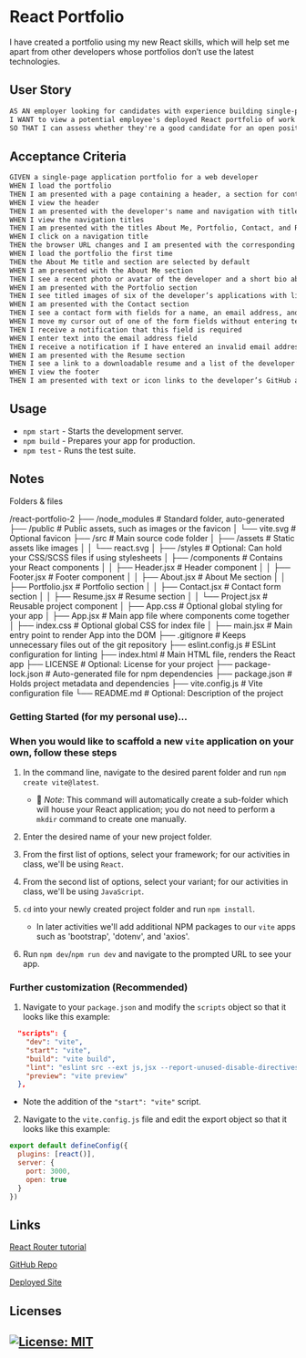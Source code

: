 # React Portfolio

I have created a portfolio using my new React skills, which will help set me apart from other developers whose portfolios don’t use the latest technologies.

## User Story

```md
AS AN employer looking for candidates with experience building single-page applications
I WANT to view a potential employee's deployed React portfolio of work samples
SO THAT I can assess whether they're a good candidate for an open position
```

## Acceptance Criteria

```md
GIVEN a single-page application portfolio for a web developer
WHEN I load the portfolio
THEN I am presented with a page containing a header, a section for content, and a footer
WHEN I view the header
THEN I am presented with the developer's name and navigation with titles corresponding to different sections of the portfolio
WHEN I view the navigation titles
THEN I am presented with the titles About Me, Portfolio, Contact, and Resume, and the title corresponding to the current section is highlighted
WHEN I click on a navigation title
THEN the browser URL changes and I am presented with the corresponding section below the navigation and that title is highlighted
WHEN I load the portfolio the first time
THEN the About Me title and section are selected by default
WHEN I am presented with the About Me section
THEN I see a recent photo or avatar of the developer and a short bio about them
WHEN I am presented with the Portfolio section
THEN I see titled images of six of the developer’s applications with links to both the deployed applications and the corresponding GitHub repositories
WHEN I am presented with the Contact section
THEN I see a contact form with fields for a name, an email address, and a message
WHEN I move my cursor out of one of the form fields without entering text
THEN I receive a notification that this field is required
WHEN I enter text into the email address field
THEN I receive a notification if I have entered an invalid email address
WHEN I am presented with the Resume section
THEN I see a link to a downloadable resume and a list of the developer’s proficiencies
WHEN I view the footer
THEN I am presented with text or icon links to the developer’s GitHub and LinkedIn profiles, and their profile on a third platform (Stack Overflow, Twitter)
```

## Usage

- `npm start` - Starts the development server.
- `npm build` - Prepares your app for production.
- `npm test` - Runs the test suite.


## Notes

Folders & files

/react-portfolio-2
├── /node_modules       # Standard folder, auto-generated
├── /public             # Public assets, such as images or the favicon
│   └── vite.svg        # Optional favicon
├── /src                # Main source code folder
│   ├── /assets         # Static assets like images
│   │   └── react.svg
│   ├── /styles         # Optional: Can hold your CSS/SCSS files if using stylesheets
│   ├── /components     # Contains your React components
│   │   ├── Header.jsx  # Header component
│   │   ├── Footer.jsx  # Footer component
│   │   ├── About.jsx   # About Me section
│   │   ├── Portfolio.jsx # Portfolio section
│   │   ├── Contact.jsx # Contact form section
│   │   ├── Resume.jsx  # Resume section
│   │   └── Project.jsx # Reusable project component
│   ├── App.css         # Optional global styling for your app
│   ├── App.jsx         # Main app file where components come together
│   ├── index.css       # Optional global CSS for index file
│   ├── main.jsx        # Main entry point to render App into the DOM
├── .gitignore          # Keeps unnecessary files out of the git repository
├── eslint.config.js    # ESLint configuration for linting
├── index.html          # Main HTML file, renders the React app
├── LICENSE             # Optional: License for your project
├── package-lock.json   # Auto-generated file for npm dependencies
├── package.json        # Holds project metadata and dependencies
├── vite.config.js      # Vite configuration file
└── README.md           # Optional: Description of the project


### Getting Started (for my personal use)...

### When you would like to scaffold a new `vite` application on your own, follow these steps

1. In the command line, navigate to the desired parent folder and run `npm create vite@latest`.

    * 🔑 *Note*: This command will automatically create a sub-folder which will house your React application; you do not need to perform a `mkdir` command to create one manually.

2. Enter the desired name of your new project folder.

3. From the first list of options, select your framework; for our activities in class, we'll be using `React`.

4. From the second list of options, select your variant; for our activities in class, we'll be using `JavaScript`.

5. `cd` into your newly created project folder and run `npm install`.

    * In later activities we'll add additional NPM packages to our `vite` apps such as 'bootstrap', 'dotenv', and 'axios'.

6. Run `npm dev`/`npm run dev` and navigate to the prompted URL to see your app.

### Further customization (Recommended)

1. Navigate to your `package.json` and modify the `scripts` object so that it looks like this example:

```json
  "scripts": {
    "dev": "vite",
    "start": "vite",
    "build": "vite build",
    "lint": "eslint src --ext js,jsx --report-unused-disable-directives --max-warnings 0",
    "preview": "vite preview"
  },
```

* Note the addition of the `"start": "vite"` script.

2. Navigate to the `vite.config.js` file and edit the export object so that it looks like this example:

```js
export default defineConfig({
  plugins: [react()],
  server: {
    port: 3000,
    open: true
  }
})
```

## Links
[React Router tutorial](https://reactrouter.com/en/main/start/tutorial#tutorial)

[GitHub Repo](https://github.com/Gera1313/react-portfolio-2)

[Deployed Site]() 

## Licenses

## [![License: MIT](https://img.shields.io/badge/License-MIT-yellow.svg)](https://opensource.org/licenses/MIT)